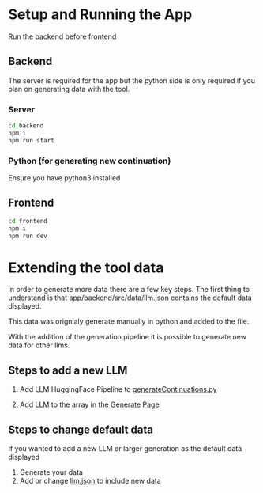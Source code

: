 # Setup and Running the App

Run the backend before frontend

## Backend

The server is required for the app but the python side is only required if you plan on generating data with the tool.

### Server

```bash
cd backend
npm i
npm run start
```

### Python (for generating new continuation)

Ensure you have python3 installed

## Frontend

```bash
cd frontend
npm i
npm run dev
```

# Extending the tool data

In order to generate more data there are a few key steps.
The first thing to understand is that app/backend/src/data/llm.json contains the default data displayed.

This data was orignialy generate manually in python and added to the file.

With the addition of the generation pipeline it is possible to generate new data for other llms.

## Steps to add a new LLM

1. Add LLM HuggingFace Pipeline to [generateContinuations.py](backend/src/python/generate/generateContinuations.py)

2. Add LLM to the array in the [Generate Page](frontend/src/app/generate/page.tsx)

## Steps to change default data

If you wanted to add a new LLM or larger generation as the default data displayed

1. Generate your data
2. Add or change [llm.json](backend/src/data/llm.json) to include new data
